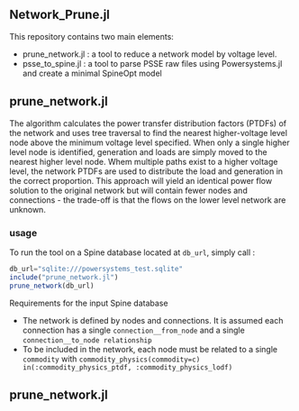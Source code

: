## Network_Prune.jl


This repository contains two main elements:
 - prune_network.jl : a tool to reduce a network model by voltage level.
 - psse_to_spine.jl : a tool to parse PSSE raw files using Powersystems.jl and create a minimal SpineOpt model
  
 ## prune_network.jl 
 The algorithm calculates the power transfer distribution factors (PTDFs) of the network and uses tree traversal to find the nearest higher-voltage level node above the minimum voltage level specified. When only a single  higher level node is identified, generation and loads are simply moved to the nearest higher level node. Whem multiple paths exist to a higher voltage level, the network PTDFs are used to distribute the load and generation in the correct proportion. This approach will yield an identical power flow solution to the original network but will contain fewer nodes and connections - the trade-off is that the flows on the lower level network are unknown.

 ### usage
To run the tool on a Spine database located at `db_url`, simply call :

```julia
db_url="sqlite:///powersystems_test.sqlite"
include("prune_network.jl")
prune_network(db_url)
```

Requirements for the input Spine database
 - The network is defined by nodes and connections. It is assumed each connection has a single `connection__from_node` and a single `connection__to_node relationship`
 - To be included in the network, each node must be related to a single `commodity` with `commodity_physics(commodity=c) in(:commodity_physics_ptdf, :commodity_physics_lodf)`


## prune_network.jl 